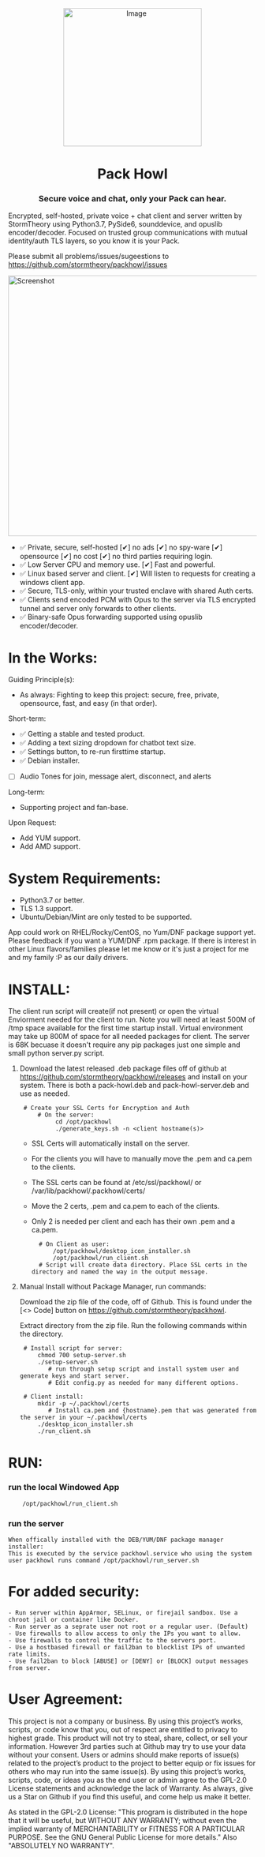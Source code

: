 <div align="center">
  <img width="280" height="280" alt="Image" src="https://github.com/user-attachments/assets/9b9ceaa1-c694-4b55-869f-b0ff54954fe9" />
</div>
<h1 align="center">Pack Howl</h1>
<h3 align="center">Secure voice and chat, only your Pack can hear.</h3>

Encrypted, self-hosted, private voice + chat client and server written by StormTheory using Python3.7, PySide6, sounddevice, and opuslib encoder/decoder. 
Focused on trusted group communications with mutual identity/auth TLS layers, so you know it is your Pack.

Please submit all problems/issues/sugeestions to https://github.com/stormtheory/packhowl/issues


<img width="960" height="528" alt="Screenshot" src="https://github.com/user-attachments/assets/2e5233bf-a033-417d-9f5d-61870d3652b5" />


- ✅ Private, secure, self-hosted [✔] no ads [✔] no spy-ware [✔] opensource [✔] no cost [✔] no third parties requiring login.
- ✅ Low Server CPU and memory use. [✔] Fast and powerful.
- ✅ Linux based server and client. [✔] Will listen to requests for creating a windows client app.
- ✅ Secure, TLS-only, within your trusted enclave with shared Auth certs.
- ✅ Clients send encoded PCM with Opus to the server via TLS encrypted tunnel and server only forwards to other clients.
- ✅ Binary-safe Opus forwarding supported using opuslib encoder/decoder.

# In the Works:
Guiding Principle(s):
- As always: Fighting to keep this project: secure, free, private, opensource, fast, and easy (in that order).

Short-term:
- ✅ Getting a stable and tested product.
- ✅ Adding a text sizing dropdown for chatbot text size.
- ✅ Settings button, to re-run firsttime startup.
- ✅ Debian installer.
- [ ] Audio Tones for join, message alert, disconnect, and alerts

Long-term:
- Supporting project and fan-base.

Upon Request:
- Add YUM support.
- Add AMD support.

# System Requirements:
- Python3.7 or better.
- TLS 1.3 support.
- Ubuntu/Debian/Mint are only tested to be supported.

App could work on RHEL/Rocky/CentOS, no Yum/DNF package support yet. 
Please feedback if you want a YUM/DNF .rpm package. 
If there is interest in other Linux flavors/families please let me know or it's just a project for me and my family :P as our daily drivers. 

# INSTALL:
 The client run script will create(if not present) or open the virtual Enviorment needed for the client to run.
 Note you will need at least 500M of /tmp space available for the first time startup install.
 Virtual environment may take up 800M of space for all needed packages for client. 
 The server is 68K becuase it doesn't require any pip packages just one simple and small python server.py script.

1) Download the latest released .deb package files off of github at https://github.com/stormtheory/packhowl/releases and install on your system. There is both a pack-howl.deb and pack-howl-server.deb and use as needed.

        # Create your SSL Certs for Encryption and Auth
            # On the server:
                 cd /opt/packhowl
                 ./generate_keys.sh -n <client hostname(s)>
            
    - SSL Certs will automatically install on the server. 
    - For the clients you will have to manually move the <hostname>.pem and ca.pem to the clients.
    - The SSL certs can be found at /etc/ssl/packhowl/ or /var/lib/packhowl/.packhowl/certs/
    - Move the 2 certs, <hostname>.pem and ca.pem to each of the clients.
    - Only 2 is needed per client and each has their own .pem and a ca.pem.

            # On Client as user:
                /opt/packhowl/desktop_icon_installer.sh
                /opt/packhowl/run_client.sh
            # Script will create data directory. Place SSL certs in the directory and named the way in the output message.


2) Manual Install without Package Manager, run commands:

	Download the zip file of the code, off of Github. This is found under the [<> Code] button on https://github.com/stormtheory/packhowl.

	Extract directory from the zip file. Run the following commands within the directory.

        # Install script for server:
            chmod 700 setup-server.sh
            ./setup-server.sh
               # run through setup script and install system user and generate keys and start server.
               # Edit config.py as needed for many different options.

        # Client install:
            mkdir -p ~/.packhowl/certs
               # Install ca.pem and {hostname}.pem that was generated from the server in your ~/.packhowl/certs
            ./desktop_icon_installer.sh
            ./run_client.sh

# RUN:
### run the local Windowed App

        /opt/packhowl/run_client.sh

### run the server
    
    When offically installed with the DEB/YUM/DNF package manager installer:
    This is executed by the service packhowl.service who using the system user packhowl runs command /opt/packhowl/run_server.sh

# For added security:
    - Run server within AppArmor, SELinux, or firejail sandbox. Use a chroot jail or container like Docker.
    - Run server as a seprate user not root or a regular user. (Default)
    - Use firewalls to allow access to only the IPs you want to allow.
    - Use firewalls to control the traffic to the servers port.
    - Use a hostbased firewall or fail2ban to blocklist IPs of unwanted rate limits.
    - Use fail2ban to block [ABUSE] or [DENY] or [BLOCK] output messages from server.  

# User Agreement:
This project is not a company or business. By using this project’s works, scripts, or code know that you, out of respect are entitled to privacy to highest grade. This product will not try to steal, share, collect, or sell your information. However 3rd parties such at Github may try to use your data without your consent. Users or admins should make reports of issue(s) related to the project’s product to the project to better equip or fix issues for others who may run into the same issue(s). By using this project’s works, scripts, code, or ideas you as the end user or admin agree to the GPL-2.0 License statements and acknowledge the lack of Warranty. As always, give us a Star on Github if you find this useful, and come help us make it better.

As stated in the GPL-2.0 License:
    "This program is distributed in the hope that it will be useful,
    but WITHOUT ANY WARRANTY; without even the implied warranty of
    MERCHANTABILITY or FITNESS FOR A PARTICULAR PURPOSE.  See the
    GNU General Public License for more details." Also "ABSOLUTELY NO WARRANTY".
